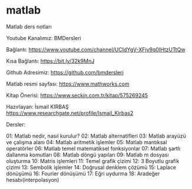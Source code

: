 # matlab
Matlab ders notları

Youtube Kanalımız: BMDersleri

Bağlantı: https://www.youtube.com/channel/UCIdYgV-XFjv9q0IHtzUTtQw

Kısa Bağlantı: https://bit.ly/32k9MnJ

Github Adresimiz: https://github.com/bmdersleri

Matlab resmi sayfası: https://www.mathworks.com

Kitap Önerisi: https://www.seckin.com.tr/kitap/575269245

Hazırlayan: İsmail KIRBAŞ https://www.researchgate.net/profile/Ismail_Kirbas2

Dersler:

01: Matlab nedir, nasıl kurulur?
02: Matlab alternatifleri
03: Matlab arayüzü ve çalışma alanı
04: Matlab aritmetik işlemler
05: Matlab mantıksal operatörler
06: Matlab temel matematiksel fonksiyonlar
07: Matlab şartlı dallanma komutları
08: Matlab döngü yapıları
09: Matlab m dosyası oluşturma 
10: Matris işlemleri
11: Temel grafik çizimi
12: 3 Boyutlu grafik çizimi
13: Sembolik işlemler
14: Doğrusal denklem çözümü
15: Laplace dönüşümü
16: Fourier dönüşümü
17: Eğri uydurma
18: Aradeğer hesabı(interpolasyon)

